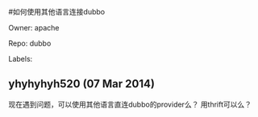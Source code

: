 #如何使用其他语言连接dubbo

Owner: apache

Repo: dubbo

Labels: 

## yhyhyhyh520 (07 Mar 2014)

现在遇到问题，可以使用其他语言直连dubbo的provider么？ 用thrift可以么？


